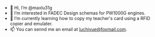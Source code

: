 - 👋 Hi, I’m @maxlu31g
- 👀 I’m interested in FADEC Design schemas for PW1000G engines.
- 🌱 I’m currently learning how to copy my teacher's card using a RFID copier and emulater.
- 📫 You can sennd me an email at luchiyue@foxmail.com.

<!---
I'M NO ONE.
--->
